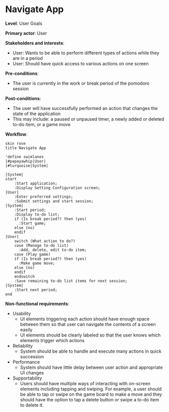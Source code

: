 # Navigate App

**Level**: User Goals

**Primary actor**: User

**Stakeholders and interests**:
- User: Wants to be able to perform different types of actions while they are in a period
- User: Should have quick access to various actions on one screen

**Pre-conditions**:
- The user is currently in the work or break period of the pomodoro session

**Post-conditions**:
- The user will have successfully performed an action that changes the state of the application
- This may include: a paused or unpaused timer, a newly added or deleted to-do item, or a game move

**Workflow**:
```puml
skin rose
title Navigate App

'define swimlanes
|#papayawhip|User|
|#turquoise|System|

|System|
start
    :Start application;
    :Display Setting Configuration screen;
|User|
    :Enter preferred settings;
    :Submit settings and start session;
|System|
    :Start period;
    :Display to-do list;
    if (Is break period?) then (yes)
      :Start game;
    else (no)
    endif
|User|
    switch (What action to do?) 
    case (Manage to-do list)
      :Add, delete, edit to-do item;
    case (Play game)
    if (Is break period?) then (yes)
      :Make game move;
    else (no)
    endif
    endswitch
    :Save remaining to-do list items for next session;
|System|
    :Start next period;
end
```
**Non-functional requirements**:
- Usability
    - UI elements triggering each action should have enough space between them so that user can
navigate the contents of a screen easily
    - UI elements should be clearly labeled so that the user knows which elements trigger which 
actions
- Reliability
    - System should be able to handle and execute many actions in quick succession
- Performance
    - System should have little delay between user action and appropriate UI changes
- Supportability
    - Users should have multiple ways of interacting with on-screen elements including tapping 
and swiping. For example, a user should be able to tap or swipe on the game board to make a move
and they should have the option to tap a delete button or swipe a to-do item to delete it.